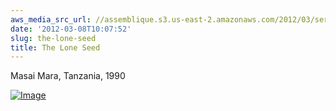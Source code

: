 ```yaml
---
aws_media_src_url: //assemblique.s3.us-east-2.amazonaws.com/2012/03/serengeti-lw.jpg
date: '2012-03-08T10:07:52'
slug: the-lone-seed
title: The Lone Seed
---
```


 Masai Mara, Tanzania, 1990

 [![Image](//assemblique.s3.us-east-2.amazonaws.com/2012/03/serengeti-lw.jpg?w=487)](//assemblique.s3.us-east-2.amazonaws.com/2012/03/serengeti-lw.jpg)
